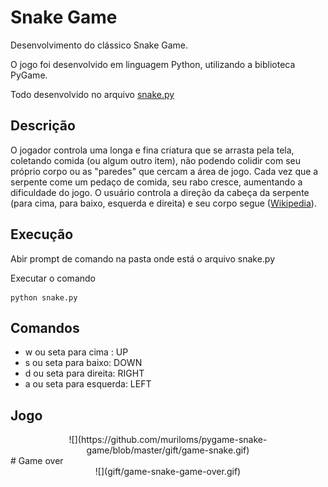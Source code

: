 # Snake Game
Desenvolvimento do clássico Snake Game.


O jogo foi desenvolvido em linguagem Python, utilizando a biblioteca PyGame.

Todo desenvolvido no arquivo [snake.py](/snake.py)

## Descrição
O jogador controla uma longa e fina criatura que se arrasta pela tela, coletando comida (ou algum outro item), não podendo colidir com seu próprio corpo ou as "paredes" que cercam a área de jogo. Cada vez que a serpente come um pedaço de comida, seu rabo cresce, aumentando a dificuldade do jogo. O usuário controla a direção da cabeça da serpente (para cima, para baixo, esquerda e direita) e seu corpo segue ([Wikipedia](https://pt.wikipedia.org/wiki/Serpente_(jogo_eletr%C3%B4nico))).

## Execução
Abir prompt de comando na pasta onde está o arquivo snake.py

Executar o comando 
```
python snake.py
```

## Comandos
- w ou seta para cima :     UP
- s ou seta para baixo:     DOWN
- d ou seta para direita:   RIGHT
- a ou seta para esquerda:  LEFT

## Jogo
<center>
![](https://github.com/muriloms/pygame-snake-game/blob/master/gift/game-snake.gif)
</center>
# Game over
<center>
![](gift/game-snake-game-over.gif)
</center>
